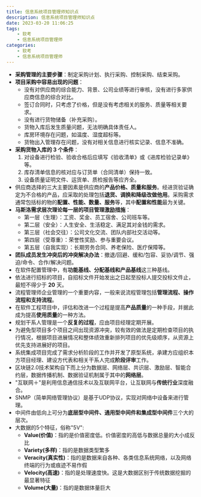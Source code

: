 ```yaml
---
title: 信息系统项目管理师知识点
description: 信息系统项目管理师知识点
date: 2023-03-20 11:06:25
tags:
    - 软考
    - 信息系统项目管理师
categories:
    - 软考
    - 信息系统项目管理师
---
```


- **采购管理的主要步骤**：制定采购计划、执行采购、控制采购、结束采购。
- **项目采购中容易出现的问题**：
  - 没有对供应商的综合能力、背景、公司业绩等进行审核，没有进行多家供应商信息的综合对比。
  - 签订合同时，只考虑了价格，但是没有考虑相关的服务、质量等相关要求。
  - 没有进行货物储备（补充采购）。
  - 货物入库后发生质量问题，无法明确具体责任人。
  - 库房环境存在问题，如温度、湿度超标等。
  - 货物出入管理存在问题，没有对相关信息进行核实记录、信息不准确。
- **采购货物入库的 3 个条件**：
  1. 对设备进行检验、验收合格后应填写《验收清单》或《进库检验记录单》等。
  2. 库存清单信息的核对应与订货单（合同清单）保持一致。
  3. 设备质量证明文件、运货单、质检报告等应齐全。
- 供应商选择的三大主要因素是供应商的**产品价格、质量和服务**。经进货验证确定为不合格的产品，应采取的处理包括**退货、调换和降级改做他用**。采购需求通常包括标的物的**配置、性能、数量、服务**等，其中**配置和性能**最为关键。
- **马斯洛需求层次理论每一层的项目管理激励措施**：
   - 第一层（生理）：工资、奖金、员工宿舍、公司班车等。
   - 第二层（安全）：人生安全、生活稳定、满足其对金钱的需求。
   - 第三层（社会交往）：公司文化交流、团队内部社交活动等。
   - 第四层（受尊重）：荣誉性奖励、参与重要会议。
   - 第五层（自我实现）：长期劳务合同、养老保险、医疗保障等。
- **团队成员发生冲突后的冲突解决办法**：撤退/回避、缓和/包容、妥协/调节、强迫/命令、合作/解决问题。
- 在软件配置管理中，有**功能基线、分配基线和产品基线**这三种基线。
- 依法进行招标的项目，自招标文件开始发出之日起至投标人提交投标文件止，最短不得少于 **20** 天。
- 流程管理师企业管理的一个重要内容，一般来说流程管理包括**管理流程、操作流程和支持流程**。
- 在软件工程项目中，评估和改进一个过程是提高**产品质量**的一种手段，并据此成为提高**使用质量**的一种方法。
- 规划干系人管理是一个**反复的过程**，应由项目经理定期开展。
- 为避免型项目多个项目之间出现资源冲突，较有效的做法是定期检查项目的执行情况，根据项目进展情况和整体绩效重新排列项目的优先级顺序，从资源上优先支持进展好的项目。
- 系统集成项目完成了需求分析阶段的工作并开发了原型系统，承建方应组织本方项目经理、建设方代表和相关干系人完成**阶段评审**工作。
- 区块链2.0技术架构自下而上分为数据层、网络层、共识层、激励层、智能合约层，数据传播机制、数据验证机制属于其中的**网络层**。
- "互联网＋"是利用信息通信技术以及互联网平台，让互联网与**传统行业**深度融合。
- SNMP（简单网络管理协议）是基于UDP协议，实现对网络中设备来进行管理。
- 中间件由低向上可分为**底层型中间件、通用型中间件和集成型中间件**三个大的层次。
- 大数据的5个特征，俗称"5V":
  - **Value(价值)**：指的是价值密度低。价值密度的高低与数据总量的大小成反比
  - **Variety(多样)**：指的是数据类型繁多
  - **Veracity(真实性)**：指的是数据来自各种、各类信息系统网络，以及网络终端的行为或痕迹不易作假
  - **Velocity(高速)**：指的是处理速度快。这是大数据区别于传统数据挖掘的最显著特征
  - **Volume(大量)**：指的是数据体量巨大
